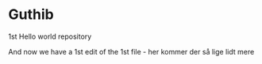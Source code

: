# Guthib
1st Hello world repository

And now we have a 1st edit of the 1st file - her kommer der så lige lidt mere
